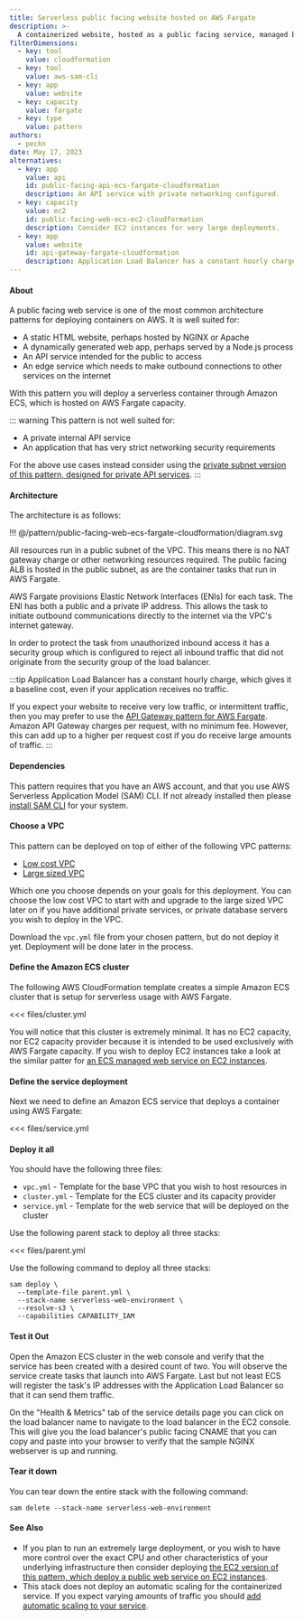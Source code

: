 ```yaml
---
title: Serverless public facing website hosted on AWS Fargate
description: >-
  A containerized website, hosted as a public facing service, managed by ECS, hosted on serverless AWS Fargate capacity
filterDimensions:
  - key: tool
    value: cloudformation
  - key: tool
    value: aws-sam-cli
  - key: app
    value: website
  - key: capacity
    value: fargate
  - key: type
    value: pattern
authors:
  - peckn
date: May 17, 2023
alternatives:
  - key: app
    value: api
    id: public-facing-api-ecs-fargate-cloudformation
    description: An API service with private networking configured.
  - key: capacity
    value: ec2
    id: public-facing-web-ecs-ec2-cloudformation
    description: Consider EC2 instances for very large deployments.
  - key: app
    value: website
    id: api-gateway-fargate-cloudformation
    description: Application Load Balancer has a constant hourly charge that gives it a relatively higher baseline cost. If you have a very low traffic service you may prefer to use API Gateway as a serverless ingress with no baseline cost, just per request, pay as you go pricing.
---
```


#### About

A public facing web service is one of the most common architecture patterns for deploying containers on AWS. It is well suited for:

- A static HTML website, perhaps hosted by NGINX or Apache
- A dynamically generated web app, perhaps served by a Node.js process
- An API service intended for the public to access
- An edge service which needs to make outbound connections to other services on the internet

With this pattern you will deploy a serverless container through Amazon ECS, which is hosted on AWS Fargate capacity.

::: warning
This pattern is not well suited for:

- A private internal API service
- An application that has very strict networking security requirements

For the above use cases instead consider using the [private subnet version of this pattern, designed for private API services](public-facing-api-ecs-fargate-cloudformation).
:::

#### Architecture

The architecture is as follows:

!!! @/pattern/public-facing-web-ecs-fargate-cloudformation/diagram.svg

All resources run in a public subnet of the VPC. This means there is no NAT gateway charge or other networking resources required. The public facing ALB is hosted in the public subnet, as are the container tasks that run in AWS Fargate.

AWS Fargate provisions Elastic Network Interfaces (ENIs) for each task. The ENI has both a public and a private IP address. This allows the task to initiate outbound communications directly to the internet via the VPC's internet gateway.

In order to protect the task from unauthorized inbound access it has a security group which is configured to reject all inbound traffic that did not originate from the security group of the load balancer.

:::tip
Application Load Balancer has a constant hourly charge, which gives it a baseline cost, even if your application receives no traffic.

If you expect your website to receive very low traffic, or intermittent traffic, then you may prefer to use the [API Gateway pattern for AWS Fargate](api-gateway-fargate-cloudformation). Amazon API Gateway charges per request, with no minimum fee. However, this can add up to a higher per request cost if you do receive large amounts of traffic.
:::

#### Dependencies

This pattern requires that you have an AWS account, and that you use AWS Serverless Application Model (SAM) CLI. If not already installed then please [install SAM CLI](https://docs.aws.amazon.com/serverless-application-model/latest/developerguide/install-sam-cli.html) for your system.

#### Choose a VPC

This pattern can be deployed on top of either of the following VPC patterns:

- [Low cost VPC](/low-cost-vpc-amazon-ecs-cluster)
- [Large sized VPC](/large-vpc-for-amazon-ecs-cluster)

Which one you choose depends on your goals for this deployment. You can choose the low cost VPC to start with and upgrade to the large sized VPC later on if you have additional private services, or private database servers you wish to deploy in the VPC.

Download the `vpc.yml` file from your chosen pattern, but do not deploy it yet. Deployment will be done later in the process.

#### Define the Amazon ECS cluster

The following AWS CloudFormation template creates a simple Amazon ECS cluster that is setup for serverless usage with AWS Fargate.

<<< files/cluster.yml

You will notice that this cluster is extremely minimal. It has no EC2 capacity, nor EC2 capacity provider because it is intended to be used exclusively with AWS Fargate capacity. If you wish to deploy EC2 instances take a look at the similar patter for [an ECS managed web service on EC2 instances](/public-facing-web-ecs-ec2-cloudformation).

#### Define the service deployment

Next we need to define an Amazon ECS service that deploys a container using AWS Fargate:

<<< files/service.yml

#### Deploy it all

You should have the following three files:

- `vpc.yml` - Template for the base VPC that you wish to host resources in
- `cluster.yml` - Template for the ECS cluster and its capacity provider
- `service.yml` - Template for the web service that will be deployed on the cluster

Use the following parent stack to deploy all three stacks:

<<< files/parent.yml

Use the following command to deploy all three stacks:

```shell
sam deploy \
  --template-file parent.yml \
  --stack-name serverless-web-environment \
  --resolve-s3 \
  --capabilities CAPABILITY_IAM
```

#### Test it Out

Open the Amazon ECS cluster in the web console and verify that the service has been created with a desired count of two. You will observe the service create tasks that launch into AWS Fargate. Last but not least ECS will register the task's IP addresses with the Application Load Balancer so that it can send them traffic.

On the "Health & Metrics" tab of the service details page you can click on the load balancer name to navigate to the load balancer in the EC2 console. This will give you the load balancer's public facing CNAME that you can copy and paste into your browser to verify that the sample NGINX webserver is up and running.

#### Tear it down

You can tear down the entire stack with the following command:

```shell
sam delete --stack-name serverless-web-environment
```

#### See Also

- If you plan to run an extremely large deployment, or you wish to have more control over the exact CPU and other characteristics of your underlying infrastructure then consider deploying [the EC2 version of this pattern, which deploy a public web service on EC2 instances](/public-facing-web-ecs-ec2-cloudformation).
- This stack does not deploy an automatic scaling for the containerized service. If you expect varying amounts of traffic you should [add automatic scaling to your service](/scale-ecs-service-cloudformation).